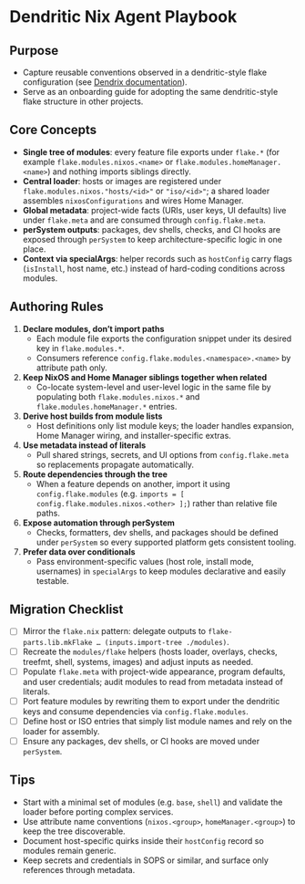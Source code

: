 # Dendritic Nix Agent Playbook

## Purpose

- Capture reusable conventions observed in a dendritic-style flake configuration (see [Dendrix documentation](https://vic.github.io/dendrix/)).
- Serve as an onboarding guide for adopting the same dendritic-style flake structure in other projects.

## Core Concepts

- **Single tree of modules**: every feature file exports under `flake.*` (for example `flake.modules.nixos.<name>` or `flake.modules.homeManager.<name>`) and nothing imports siblings directly.
- **Central loader**: hosts or images are registered under `flake.modules.nixos."hosts/<id>"` or `"iso/<id>"`; a shared loader assembles `nixosConfigurations` and wires Home Manager.
- **Global metadata**: project-wide facts (URIs, user keys, UI defaults) live under `flake.meta` and are consumed through `config.flake.meta`.
- **perSystem outputs**: packages, dev shells, checks, and CI hooks are exposed through `perSystem` to keep architecture-specific logic in one place.
- **Context via specialArgs**: helper records such as `hostConfig` carry flags (`isInstall`, host name, etc.) instead of hard-coding conditions across modules.

## Authoring Rules

1. **Declare modules, don’t import paths**
   - Each module file exports the configuration snippet under its desired key in `flake.modules.*`.
   - Consumers reference `config.flake.modules.<namespace>.<name>` by attribute path only.
2. **Keep NixOS and Home Manager siblings together when related**
   - Co-locate system-level and user-level logic in the same file by populating both `flake.modules.nixos.*` and `flake.modules.homeManager.*` entries.
3. **Derive host builds from module lists**
   - Host definitions only list module keys; the loader handles expansion, Home Manager wiring, and installer-specific extras.
4. **Use metadata instead of literals**
   - Pull shared strings, secrets, and UI options from `config.flake.meta` so replacements propagate automatically.
5. **Route dependencies through the tree**
   - When a feature depends on another, import it using `config.flake.modules` (e.g. `imports = [ config.flake.modules.nixos.<other> ];`) rather than relative file paths.
6. **Expose automation through perSystem**
   - Checks, formatters, dev shells, and packages should be defined under `perSystem` so every supported platform gets consistent tooling.
7. **Prefer data over conditionals**
   - Pass environment-specific values (host role, install mode, usernames) in `specialArgs` to keep modules declarative and easily testable.

## Migration Checklist

- [ ] Mirror the `flake.nix` pattern: delegate outputs to `flake-parts.lib.mkFlake … (inputs.import-tree ./modules)`.
- [ ] Recreate the `modules/flake` helpers (hosts loader, overlays, checks, treefmt, shell, systems, images) and adjust inputs as needed.
- [ ] Populate `flake.meta` with project-wide appearance, program defaults, and user credentials; audit modules to read from metadata instead of literals.
- [ ] Port feature modules by rewriting them to export under the dendritic keys and consume dependencies via `config.flake.modules`.
- [ ] Define host or ISO entries that simply list module names and rely on the loader for assembly.
- [ ] Ensure any packages, dev shells, or CI hooks are moved under `perSystem`.

## Tips

- Start with a minimal set of modules (e.g. `base`, `shell`) and validate the loader before porting complex services.
- Use attribute name conventions (`nixos.<group>`, `homeManager.<group>`) to keep the tree discoverable.
- Document host-specific quirks inside their `hostConfig` record so modules remain generic.
- Keep secrets and credentials in SOPS or similar, and surface only references through metadata.

